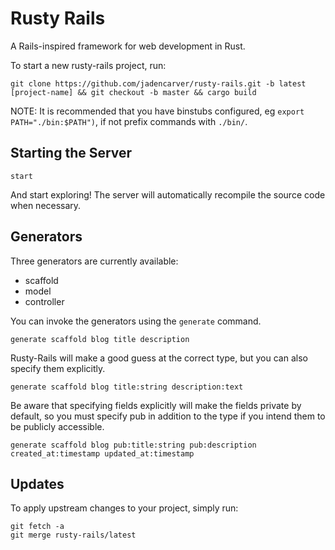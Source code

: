 # Rusty Rails

A Rails-inspired framework for web development in Rust.

To start a new rusty-rails project, run:

```
git clone https://github.com/jadencarver/rusty-rails.git -b latest [project-name] && git checkout -b master && cargo build
```

NOTE: It is recommended that you have binstubs configured, eg `export PATH="./bin:$PATH")`, if not prefix commands with `./bin/`.

## Starting the Server

```
start
```

And start exploring!  The server will automatically recompile the source code when necessary.

## Generators

Three generators are currently available:

- scaffold
- model
- controller

You can invoke the generators using the `generate` command.

```
generate scaffold blog title description
```

Rusty-Rails will make a good guess at the correct type, but you can also specify them explicitly.

```
generate scaffold blog title:string description:text
```

Be aware that specifying fields explicitly will make the fields private by default, so you must specify pub
in addition to the type if you intend them to be publicly accessible.

```
generate scaffold blog pub:title:string pub:description created_at:timestamp updated_at:timestamp
```

## Updates

To apply upstream changes to your project, simply run:

```
git fetch -a
git merge rusty-rails/latest
```
